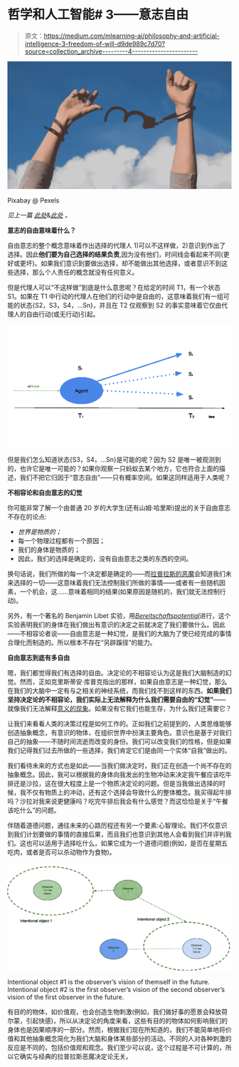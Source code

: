 # 哲学和人工智能# 3——意志自由

> 原文：<https://medium.com/mlearning-ai/philosophy-and-artificial-intelligence-3-freedom-of-will-d9de989c7d70?source=collection_archive---------4----------------------->

![](img/55308218f01c7888cb044322b758d42e.png)

Pixabay @ Pexels

*见上一篇* [*此处*](/mlearning-ai/philosophy-and-artificial-intelligence-1-471eb002ec2d)&[*此处*](/mlearning-ai/philosophy-and-artificial-intelligence-2-715d173583b2) *。*

**意志的自由意味着什么？**

自由意志的整个概念意味着作出选择的代理人 1)可以不这样做，2)意识到作出了选择。因此**他们要为自己选择的结果负责**,因为没有他们，时间线会看起来不同(更好或更坏)。如果我们意识到要做出选择，却不能做出其他选择，或者意识不到这些选择，那么个人责任的概念就没有任何意义。

但是代理人可以“不这样做”到底是什么意思呢？在给定的时间 T1，有一个状态 S1。如果在 T1 中行动的代理人在他们的行动中是自由的，这意味着我们有一组可能的状态{S2，S3，S4，…Sn}，并且在 T2 仅观察到 S2 的事实意味着它仅由代理人的自由行动(或无行动)引起。

![](img/ff0530281f8d15a962a4e1e1656e75be.png)

但是我们怎么知道状态{S3，S4，…Sn}是可能的呢？因为 S2 是唯一被观测到的，也许它是唯一可能的？如果你观察一只蚂蚁去某个地方，它也符合上面的描述，我们不把它归因于“意志自由”——只有概率空间。如果这同样适用于人类呢？

**不相容论和自由意志的幻觉**

你可能非常了解一个由普通 20 岁的大学生(还有山姆·哈里斯)提出的关于自由意志不存在的论点:

*   *世界是物质的；*
*   每一个物理过程都有一个原因；
*   我们的身体是物质的；
*   因此，我们的选择是确定的，没有自由意志之类的东西的空间。

换句话说，我们所做的每一个决定都是确定的——而[拉普拉斯的恶魔](https://en.wikipedia.org/wiki/Laplace%27s_demon)会知道我们未来选择的一切——这意味着我们无法控制我们所做的事情——或者有一些随机因素，一个机会，这……意味着相同的结果(如果原因是随机的，我们就无法控制行动)。

另外，有一个著名的 Benjamin Libet 实验，用[*Bereitschaftspotential*](https://en.wikipedia.org/wiki/Bereitschaftspotential)进行，这个实验表明我们的身体在我们做出有意识的决定之前就决定了我们要做什么。因此——不相容论者说——自由意志是一种幻觉，是我们的大脑为了使已经完成的事情合理化而制造的。所以根本不存在“另辟蹊径”的能力。

**自由意志到底有多自由**

嗯，我们都觉得我们有选择的自由。决定论的不相容论认为这是我们大脑制造的幻觉。然而，正如克里斯蒂安·库普克指出的那样，如果自由意志是一种幻觉，那么在我们的大脑中一定有与之相关的神经系统，而我们找不到这样的东西。**如果我们坚持决定论的不相容论，我们实际上无法解释为什么我们需要自由的“幻觉”**——就像我们无法解释[意义的现象](https://www.linkedin.com/pulse/philosophy-artificial-intelligence-2-olgierd-sroczynski/)。如果没有它我们也能生存，为什么我们还需要它？

让我们来看看人类的决策过程是如何工作的。正如我们之前提到的，人类思维能够创造抽象概念，有意识的物体，在组织世界中扮演主要角色。意识也是基于对我们自己的抽象——不随时间流逝而改变的身份。我们可以改变我们的性格，但是如果我们记得我们过去所做的一些选择，我们肯定它们是由同一个实体“自我”做出的。

我们看待未来的方式也是如此——当我们做决定时，我们正在创造一个尚不存在的抽象概念。因此，我可以根据我的身体向我发出的生物冲动来决定我午餐应该吃牛排还是沙拉，这在很大程度上是一个物质决定论的问题。但是当我做出选择的时候，我不仅有物质上的冲动，还有这个选择会导致什么的整体概念。我买得起牛排吗？沙拉对我来说更健康吗？吃完牛排后我会有什么感觉？而这恰恰是关于“午餐该吃什么”的问题。

伴随着道德问题，通往未来的心路历程还有另一个要素:心智理论。我们不仅意识到我们计划要做的事情的直接后果，而且我们也意识到其他人会看到我们并评判我们。这也可以适用于选择吃什么，如果它成为一个道德问题(例如，是否在星期五吃肉，或者是否可以杀动物作为食物)。

![](img/146cd3966d198759b47d65295cc66924.png)

Intentional object #1 is the observer’s vision of themself in the future. Intentional object #2 is the first observer’s vision of the second observer’s vision of the first observer in the future.

有目的的物体，如价值观，也会创造生物刺激(例如，我们做好事的愿景会释放荷尔蒙，引起快感)，所以从决定论的角度来看，这些有目的的物体如何影响我们的身体也是因果顺序的一部分。然而，根据我们现在所知道的，我们不能简单地将价值和其他抽象概念简化为我们大脑和身体某些部分的活动。不同的人对各种刺激的反应是不同的，包括价值观和观念。我们至少可以说，这个过程是不可计算的，所以它确实与经典的拉普拉斯恶魔决定论无关。
